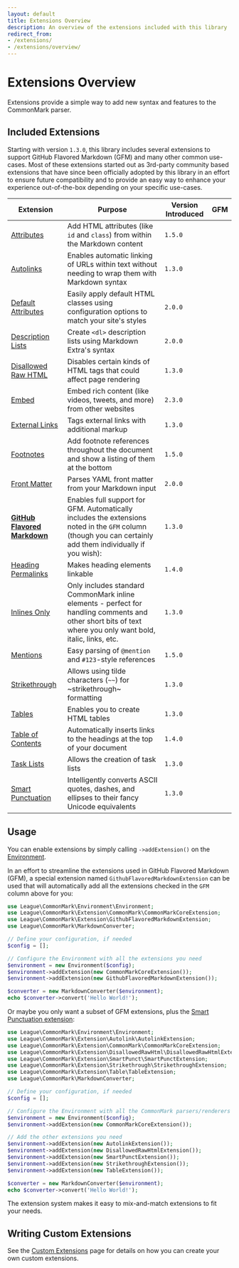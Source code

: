 ```yaml
---
layout: default
title: Extensions Overview
description: An overview of the extensions included with this library
redirect_from:
- /extensions/
- /extensions/overview/
---
```


# Extensions Overview

Extensions provide a simple way to add new syntax and features to the CommonMark parser.

## Included Extensions

Starting with version `1.3.0`, this library includes several extensions to support GitHub Flavored Markdown (GFM) and
many other common use-cases. Most of these extensions started out as 3rd-party community based extensions that have
since been officially adopted by this library in an effort to ensure future compatibility and to provide an easy way
to enhance your experience out-of-the-box depending on your specific use-cases.

| Extension                      | Purpose                                                                                                                                                      | Version Introduced | GFM                          |
| ------------------------------ | ------------------------------------------------------------------------------------------------------------------------------------------------------------ | ------------------ | ---------------------------- |
| [Attributes]                   | Add HTML attributes (like `id` and `class`) from within the Markdown content                                                                                 | `1.5.0`            |                              |
| [Autolinks]                    | Enables automatic linking of URLs within text without needing to wrap them with Markdown syntax                                                              | `1.3.0`            | <i class="bi bi-github"></i> |
| [Default Attributes]           | Easily apply default HTML classes using configuration options to match your site's styles                                                                    | `2.0.0`            |                              |
| [Description Lists]            | Create `<dl>` description lists using Markdown Extra's syntax                                                                                                | `2.0.0`            |                              |
| [Disallowed Raw HTML]          | Disables certain kinds of HTML tags that could affect page rendering                                                                                         | `1.3.0`            | <i class="bi bi-github"></i> |
| [Embed]                        | Embed rich content (like videos, tweets, and more) from other websites                                                                                       | `2.3.0`            |                              |
| [External Links]               | Tags external links with additional markup                                                                                                                   | `1.3.0`            |                              |
| [Footnotes]                    | Add footnote references throughout the document and show a listing of them at the bottom                                                                     | `1.5.0`            |                              |
| [Front Matter]                 | Parses YAML front matter from your Markdown input                                                                                                            | `2.0.0`            |                              |
| **[GitHub Flavored Markdown]** | Enables full support for GFM. Automatically includes the extensions noted in the `GFM` column (though you can certainly add them individually if you wish):  | `1.3.0`            |                              |
| [Heading Permalinks]           | Makes heading elements linkable                                                                                                                              | `1.4.0`            |                              |
| [Inlines Only]                 | Only includes standard CommonMark inline elements - perfect for handling comments and other short bits of text where you only want bold, italic, links, etc. | `1.3.0`            |                              |
| [Mentions]                     | Easy parsing of `@mention` and `#123`-style references                                                                                                       | `1.5.0`            |                              |
| [Strikethrough]                | Allows using tilde characters (`~~`) for ~strikethrough~ formatting                                                                                          | `1.3.0`            | <i class="bi bi-github"></i> |
| [Tables]                       | Enables you to create HTML tables                                                                                                                            | `1.3.0`            | <i class="bi bi-github"></i> |
| [Table of Contents]            | Automatically inserts links to the headings at the top of your document                                                                                      | `1.4.0`            |                              |
| [Task Lists]                   | Allows the creation of task lists                                                                                                                            | `1.3.0`            | <i class="bi bi-github"></i> |
| [Smart Punctuation]            | Intelligently converts ASCII quotes, dashes, and ellipses to their fancy Unicode equivalents                                                                 | `1.3.0`            |                              |

## Usage

You can enable extensions by simply calling `->addExtension()` on the [Environment](/customization/environment).

In an effort to streamline the extensions used in GitHub Flavored Markdown (GFM), a special extension named
`GithubFlavoredMarkdownExtension` can be used that will automatically add all the extensions checked in the `GFM`
column above for you:

```php
use League\CommonMark\Environment\Environment;
use League\CommonMark\Extension\CommonMark\CommonMarkCoreExtension;
use League\CommonMark\Extension\GithubFlavoredMarkdownExtension;
use League\CommonMark\MarkdownConverter;

// Define your configuration, if needed
$config = [];

// Configure the Environment with all the extensions you need
$environment = new Environment($config);
$environment->addExtension(new CommonMarkCoreExtension());
$environment->addExtension(new GithubFlavoredMarkdownExtension());

$converter = new MarkdownConverter($environment);
echo $converter->convert('Hello World!');
```

Or maybe you only want a subset of GFM extensions, plus the [Smart Punctuation extension](/extensions/smart-punctuation):

```php
use League\CommonMark\Environment\Environment;
use League\CommonMark\Extension\Autolink\AutolinkExtension;
use League\CommonMark\Extension\CommonMark\CommonMarkCoreExtension;
use League\CommonMark\Extension\DisallowedRawHtml\DisallowedRawHtmlExtension;
use League\CommonMark\Extension\SmartPunct\SmartPunctExtension;
use League\CommonMark\Extension\Strikethrough\StrikethroughExtension;
use League\CommonMark\Extension\Table\TableExtension;
use League\CommonMark\MarkdownConverter;

// Define your configuration, if needed
$config = [];

// Configure the Environment with all the CommonMark parsers/renderers
$environment = new Environment($config);
$environment->addExtension(new CommonMarkCoreExtension());

// Add the other extensions you need
$environment->addExtension(new AutolinkExtension());
$environment->addExtension(new DisallowedRawHtmlExtension());
$environment->addExtension(new SmartPunctExtension());
$environment->addExtension(new StrikethroughExtension());
$environment->addExtension(new TableExtension());

$converter = new MarkdownConverter($environment);
echo $converter->convert('Hello World!');
```

The extension system makes it easy to mix-and-match extensions to fit your needs.

## Writing Custom Extensions

See the [Custom Extensions](/customization/extensions) page for details on how you can create your own custom extensions.

[Attributes]: /extensions/attributes
[Autolinks]: /extensions/autolinks
[Default Attributes]: /extensions/default-attributes
[Description Lists]: /extensions/description-lists
[Disallowed Raw HTML]: /extensions/disallowed-raw-html
[Embed]: /extensions/embed
[External Links]: /extensions/external-links
[Footnotes]: /extensions/footnotes
[Front Matter]: /extensions/front-matter
[GitHub Flavored Markdown]: /extensions/github-flavored-markdown
[Heading Permalinks]: /extensions/heading-permalinks
[Inlines Only]: /extensions/inlines-only
[Mentions]: /extensions/mentions
[Strikethrough]: /extensions/strikethrough
[Tables]: /extensions/tables
[Table of Contents]: /extensions/table-of-contents
[Task Lists]: /extensions/task-lists
[Smart Punctuation]: /extensions/smart-punctuation
